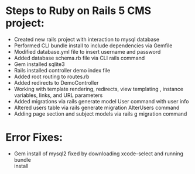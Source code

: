 # Steps to Ruby on Rails 5 CMS project:


* Created new rails project with interaction to mysql database
* Performed CLI bundle install to include dependencies via Gemfile
* Modified database.yml file to insert username and password
* Added database schema.rb file via CLI rails command
* Gem installed sqlite3
* Rails installed controller demo index file
* Added root routing to routes.rb
* Added redirects to DemoController
* Working with template rendering, redirects, view templating  ,
  instance variables, links, and URL parameters
* Added migrations via rails generate model User command with user info
* Altered users table via rails generate migration AlterUsers command
* Adding page section and subject models via rails g migration command

# Error Fixes:

* Gem install of mysql2 fixed by downloading xcode-select and running bundle  
  install
